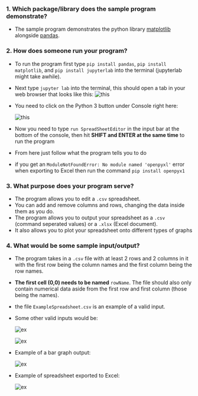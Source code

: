 ### 1. Which package/library does the sample program demonstrate?
- The sample program demonstrates the python library [matplotlib](https://matplotlib.org/stable/index.html) alongside [pandas](https://pandas.pydata.org/docs/).

### 2. How does someone run your program?
- To run the program first type ``pip install pandas``, ``pip install matplotlib``, and ``pip install jupyterlab`` into the terminal (jupyterlab might take awhile).
- Next type ``jupyter lab`` into the terminal, this should open a tab in your web browser that looks like this: 
![this](https://cdn.discordapp.com/attachments/319987558509576201/1179604286049620000/image.png?ex=657a6319&is=6567ee19&hm=81532ab6df9b07f1d2bdfd73a72338089e81aed8b381989e193970e7dafde8fd&)
- You need to click on the Python 3 button under Console right here:

    ![this](https://cdn.discordapp.com/attachments/319987558509576201/1179604679785726063/image.png?ex=657a6377&is=6567ee77&hm=ae2163c3cc94ffd6085cfca5c12a494f4e777efe1d184e8efafd9400aee23c25&)
- Now you need to type ``run SpreadSheetEditor`` in the input bar at the bottom of the console, then hit **SHIFT and ENTER at the same time** to run the program
- From here just follow what the program tells you to do
- if you get an ``ModuleNotFoundError: No module named 'openpyxl'`` error when exporting to Excel then run the command ``pip install openpyx1``

### 3. What purpose does your program serve?
- The program allows you to edit a ``.csv`` spreadsheet.
- You can add and remove columns and rows, changing the data inside them as you do.
- The program allows you to output your spreadsheet as a ``.csv`` (command seperated values) or a ``.xlsx`` (Excel document).
- It also allows you to plot your spreadsheet onto different types of graphs

### 4. What would be some sample input/output?
- The program takes in a ``.csv`` file with at least 2 rows and 2 columns in it with the first row being the column names and the first column being the row names.
- **The first cell (0,0) needs to be named** ``rowName``. The file should also only contain numerical data aside from the first row and first column (those being the names).
- the file ``ExampleSpreadsheet.csv`` is an example of a valid input.
- Some other valid inputs would be:

    ![ex](https://cdn.discordapp.com/attachments/319987558509576201/1179609565671727145/image.png?ex=657a6804&is=6567f304&hm=7716e5596b3838e7dbc4987b11a6aa651ff3593077f29f6de481692369826adf&)

    ![ex](https://cdn.discordapp.com/attachments/319987558509576201/1179609716305965167/image.png?ex=657a6828&is=6567f328&hm=8e5e9e028b820e21adce2508dc56c6155479ca34666783a44548f83b58025758&)

- Example of a bar graph output:

    ![ex](https://cdn.discordapp.com/attachments/319987558509576201/1179610210957017088/image.png?ex=657a689e&is=6567f39e&hm=90a0eb81e2a296739c4cc1c6255f2d1e2f49d742c6681b0420b3b59ca0b69d79&)

- Example of spreadsheet exported to Excel:

    ![ex](https://cdn.discordapp.com/attachments/319987558509576201/1179611026015133754/image.png?ex=657a6960&is=6567f460&hm=37d02d80997821891181af1c4fe7234248a0c4debd715772b6061e8eb9c8c4b0&)